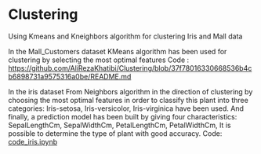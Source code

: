 # Clustering
Using Kmeans and Kneighbors algorithm for clustering Iris and Mall data

In the Mall_Customers dataset 
KMeans algorithm has been used for clustering by selecting the most optimal features
Code : https://github.com/AliRezaKhatibi/Clustering/blob/37f78016330668536b4cb6898731a9575316a0be/README.md

In the iris dataset 
From Neighbors algorithm in the direction of clustering by choosing the most optimal features in order to classify this plant into three categories:
Iris-setosa, Iris-versicolor, Iris-virginica have been used.
And finally, a prediction model has been built by giving four characteristics:
SepalLengthCm, 
SepalWidthCm,
PetalLengthCm,
PetalWidthCm,
It is possible to determine the type of plant with good accuracy.
Code: [code_iris.ipynb](https://github.com/AliRezaKhatibi/Clustering/blob/3a2dac4a46d3993405f23a350cb840ceaf2df2e2/code_iris.ipynb)

